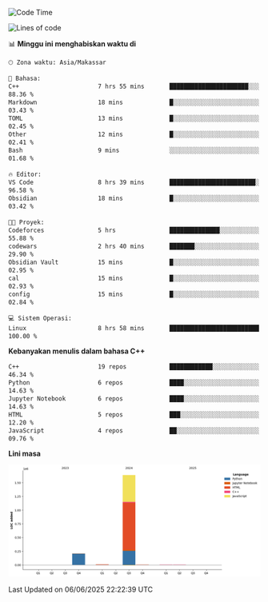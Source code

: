 <!--START_SECTION:waka-->
![Code Time](http://img.shields.io/badge/Code%20Time-261%20hrs%2051%20mins-blue)

![Lines of code](https://img.shields.io/badge/Sejak%20Hello%20World%20aku%20telah%20menulis-1.9%20million%20baris%20kode-blue)

📊 **Minggu ini menghabiskan waktu di** 

```text
🕑︎ Zona waktu: Asia/Makassar

💬 Bahasa: 
C++                      7 hrs 55 mins       ██████████████████████░░░   88.36 % 
Markdown                 18 mins             █░░░░░░░░░░░░░░░░░░░░░░░░   03.43 % 
TOML                     13 mins             █░░░░░░░░░░░░░░░░░░░░░░░░   02.45 % 
Other                    12 mins             █░░░░░░░░░░░░░░░░░░░░░░░░   02.41 % 
Bash                     9 mins              ░░░░░░░░░░░░░░░░░░░░░░░░░   01.68 % 

🔥 Editor: 
VS Code                  8 hrs 39 mins       ████████████████████████░   96.58 % 
Obsidian                 18 mins             █░░░░░░░░░░░░░░░░░░░░░░░░   03.42 % 

🐱‍💻 Proyek: 
Codeforces               5 hrs               ██████████████░░░░░░░░░░░   55.88 % 
codewars                 2 hrs 40 mins       ███████░░░░░░░░░░░░░░░░░░   29.90 % 
Obsidian Vault           15 mins             █░░░░░░░░░░░░░░░░░░░░░░░░   02.95 % 
cal                      15 mins             █░░░░░░░░░░░░░░░░░░░░░░░░   02.93 % 
config                   15 mins             █░░░░░░░░░░░░░░░░░░░░░░░░   02.84 % 

💻 Sistem Operasi: 
Linux                    8 hrs 58 mins       █████████████████████████   100.00 % 
```

**Kebanyakan menulis dalam bahasa C++** 

```text
C++                      19 repos            ████████████░░░░░░░░░░░░░   46.34 % 
Python                   6 repos             ████░░░░░░░░░░░░░░░░░░░░░   14.63 % 
Jupyter Notebook         6 repos             ████░░░░░░░░░░░░░░░░░░░░░   14.63 % 
HTML                     5 repos             ███░░░░░░░░░░░░░░░░░░░░░░   12.20 % 
JavaScript               4 repos             ██░░░░░░░░░░░░░░░░░░░░░░░   09.76 % 
```



**Lini masa**

![Lines of Code chart](https://raw.githubusercontent.com/yusuf601/yusuf601/main/assets/bar_graph.png)


 Last Updated on 06/06/2025 22:22:39 UTC
<!--END_SECTION:waka-->

